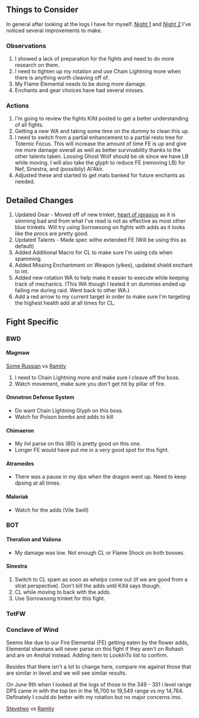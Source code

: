 ## Things to Consider
In general after looking at the logs I have for myself. [Night 1](https://classic.warcraftlogs.com/reports/bnL63RPVGjZ7CqaH) and [Night 2](https://classic.warcraftlogs.com/reports/H1Rmdj2Ggz8AqQBc) I've noticed several improvements to make. 

### Observations
1. I showed a lack of preparation for the fights and need to do more research on them. 
2. I need to tighten up my rotation and use Chain Lightning more when there is anything worth cleaving off of. 
3. My Flame Elemental needs to be doing more damage.  
4. Enchants and gear choices have had several misses. 

### Actions
1. I'm going to review the fights Kifd posted to get a better understanding of all fights. 
2. Getting a new WA and taking some time on the dummy to clean this up.
3. I need to switch from a partial enhancement to a partial resto tree for Totemic Focus. This will increase the amount of time FE is up and give me more damage overall as well as better survivability thanks to the other talents taken. Loosing Ghost Wolf should be ok since we have LB while moving. I will also take the glyph to reduce FE (removing LB) for Nef, Sinestra, and (possibily) Al'Akir.
4. Adjusted these and started to get mats banked for future enchants as needed.

## Detailed Changes 
1. Updated Gear - Moved off of new trinket, [heart of ignasius](https://www.wowhead.com/cata/item=65110/heart-of-ignacious) as it is simming bad and from what I've read is not as effective as most other blue trinkets. Will try using Sorrowsong on fights with adds as it looks like the procs are pretty good.
2. Updated Talents - Made spec withe extended FE (Will be using this as default)
3. Added Additional Macro for CL to make sure I'm using cds when spamming. 
4. Added Missing Enchantment on Weapon (yikes), updated shield enchant to int.
5. Added new rotation WA to help make it easier to execute while keeping track of mechanics. (This WA though I tested it on dummies ended up failing me during raid. Went back to other WA.)
6. Add a red arrow to my current target in order to make sure I'm targeting the highest health add at all times for CL.

## Fight Specific
### BWD

#### Magmaw

[Some Russian](https://classic.warcraftlogs.com/reports/wjDvmNaY7X4PFr8t#fight=13&type=damage-done&source=16&translate=true) vs [Ramity](https://classic.warcraftlogs.com/reports/bnL63RPVGjZ7CqaH#fight=2&type=damage-done&source=2)

1. I need to Chain Lightning more and make sure I cleave off the boss.
2. Watch movement, make sure you don't get hit by pillar of fire. 

#### Omnotron Defense System
- Do want Chain Lightning Glyph on this boss.
- Watch for Poison bombs and adds to kill

#### Chimaeron
- My ilvl parse on this  (80) is pretty good on this one.
- Longer FE would have put me in a very good spot for this fight.

#### Atramedes
- There was a pause in my dps when the dragon went up. Need to keep dpsing at all times. 

#### Maloriak
- Watch for the adds (Vile Swill)

### BOT

#### Theralion and Valiona
- My damage was low. Not enough CL or Flame Shock on both bosses.

#### Sinestra

1. Switch to CL spam as soon as whelps come out (if we are good from a strat perspective). Don't kill the adds until Kifd says though.
2. CL while moving to back with the adds.
3. Use Sorrowsong trinket for this fight.

### TotFW
### Conclave of Wind
Seems like due to our Fire Elemental (FE) getting eaten by the flower adds, Elemental shamans will never parse on this fight if they aren't on Rohash and are on Anshal instead. Adding item to LookInTo list to confirm.

Besides that there isn't a lot to change here, compare me against those that are similar in ilevel and we will see similar results. 

On June 9th when I looked at the logs of those in the 349 - 351 i level range DPS came in with the top ten in the 16,700 to 19,549 range vs my 14,764. Definately I could do better with my rotation but no major concerns imo.

[Stevetwo](https://classic.warcraftlogs.com/reports/wH817Zg2rfXFnt9J#fight=15&type=damage-done&source=8) vs [Ramity](https://classic.warcraftlogs.com/reports/bnL63RPVGjZ7CqaH#fight=40&source=2&type=damage-done)
